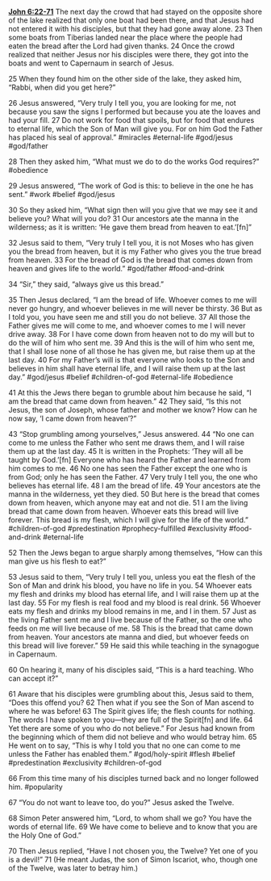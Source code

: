 **[John 6:22-71](http://www.blueletterbible.org/search/preSearch.cfm?Criteria=John+6.22-71&t=NIV)**
The next day the crowd that had stayed on the opposite shore of the lake realized that only one boat had been there, and that Jesus had not entered it with his disciples, but that they had gone away alone. 23 Then some boats from Tiberias landed near the place where the people had eaten the bread after the Lord had given thanks. 24 Once the crowd realized that neither Jesus nor his disciples were there, they got into the boats and went to Capernaum in search of Jesus.

25 When they found him on the other side of the lake, they asked him, “Rabbi, when did you get here?”

26 Jesus answered, “Very truly I tell you, you are looking for me, not because you saw the signs I performed but because you ate the loaves and had your fill. 27 Do not work for food that spoils, but for food that endures to eternal life, which the Son of Man will give you. For on him God the Father has placed his seal of approval.” #miracles #eternal-life #god/jesus #god/father 

28 Then they asked him, “What must we do to do the works God requires?” #obedience 

29 Jesus answered, “The work of God is this: to believe in the one he has sent.” #work #belief #god/jesus

30 So they asked him, “What sign then will you give that we may see it and believe you? What will you do? 31 Our ancestors ate the manna in the wilderness; as it is written: ‘He gave them bread from heaven to eat.’[fn]”

32 Jesus said to them, “Very truly I tell you, it is not Moses who has given you the bread from heaven, but it is my Father who gives you the true bread from heaven. 33 For the bread of God is the bread that comes down from heaven and gives life to the world.” #god/father #food-and-drink

34 “Sir,” they said, “always give us this bread.”

35 Then Jesus declared, “I am the bread of life. Whoever comes to me will never go hungry, and whoever believes in me will never be thirsty. 36 But as I told you, you have seen me and still you do not believe. 37 All those the Father gives me will come to me, and whoever comes to me I will never drive away. 38 For I have come down from heaven not to do my will but to do the will of him who sent me. 39 And this is the will of him who sent me, that I shall lose none of all those he has given me, but raise them up at the last day. 40 For my Father’s will is that everyone who looks to the Son and believes in him shall have eternal life, and I will raise them up at the last day.” #god/jesus #belief #children-of-god #eternal-life #obedience 

41 At this the Jews there began to grumble about him because he said, “I am the bread that came down from heaven.” 42 They said, “Is this not Jesus, the son of Joseph, whose father and mother we know? How can he now say, ‘I came down from heaven’?”

43 “Stop grumbling among yourselves,” Jesus answered. 44 “No one can come to me unless the Father who sent me draws them, and I will raise them up at the last day. 45 It is written in the Prophets: ‘They will all be taught by God.’[fn] Everyone who has heard the Father and learned from him comes to me. 46 No one has seen the Father except the one who is from God; only he has seen the Father. 47 Very truly I tell you, the one who believes has eternal life. 48 I am the bread of life. 49 Your ancestors ate the manna in the wilderness, yet they died. 50 But here is the bread that comes down from heaven, which anyone may eat and not die. 51 I am the living bread that came down from heaven. Whoever eats this bread will live forever. This bread is my flesh, which I will give for the life of the world.” #children-of-god #predestination #prophecy-fulfilled #exclusivity #food-and-drink #eternal-life 

52 Then the Jews began to argue sharply among themselves, “How can this man give us his flesh to eat?”

53 Jesus said to them, “Very truly I tell you, unless you eat the flesh of the Son of Man and drink his blood, you have no life in you. 54 Whoever eats my flesh and drinks my blood has eternal life, and I will raise them up at the last day. 55 For my flesh is real food and my blood is real drink. 56 Whoever eats my flesh and drinks my blood remains in me, and I in them. 57 Just as the living Father sent me and I live because of the Father, so the one who feeds on me will live because of me. 58 This is the bread that came down from heaven. Your ancestors ate manna and died, but whoever feeds on this bread will live forever.” 59 He said this while teaching in the synagogue in Capernaum.

60 On hearing it, many of his disciples said, “This is a hard teaching. Who can accept it?”

61 Aware that his disciples were grumbling about this, Jesus said to them, “Does this offend you? 62 Then what if you see the Son of Man ascend to where he was before! 63 The Spirit gives life; the flesh counts for nothing. The words I have spoken to you—they are full of the Spirit[fn] and life. 64 Yet there are some of you who do not believe.” For Jesus had known from the beginning which of them did not believe and who would betray him. 65 He went on to say, “This is why I told you that no one can come to me unless the Father has enabled them.” #god/holy-spirit #flesh #belief #predestination #exclusivity #children-of-god 

66 From this time many of his disciples turned back and no longer followed him. #popularity 

67 “You do not want to leave too, do you?” Jesus asked the Twelve.

68 Simon Peter answered him, “Lord, to whom shall we go? You have the words of eternal life. 69 We have come to believe and to know that you are the Holy One of God.”

70 Then Jesus replied, “Have I not chosen you, the Twelve? Yet one of you is a devil!” 71 (He meant Judas, the son of Simon Iscariot, who, though one of the Twelve, was later to betray him.)